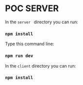 # POC SERVER


In the `server ` directory you can run:
### `npm install` 

Type this command line:
### `npm run dev`


In the `client` directory you can run:
### `npm install`



